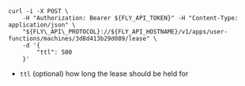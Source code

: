 ```
curl -i -X POST \
    -H "Authorization: Bearer ${FLY_API_TOKEN}" -H "Content-Type: application/json" \
    "${FLY\_API\_PROTOCOL}://${FLY_API_HOSTNAME}/v1/apps/user-functions/machines/3d8d413b29d089/lease" \
    -d '{
        "ttl": 500
    }'
```
* `ttl` (optional) how long the lease should be held for